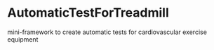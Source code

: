 # AutomaticTestForTreadmill
mini-framework to create automatic tests for cardiovascular exercise equipment
